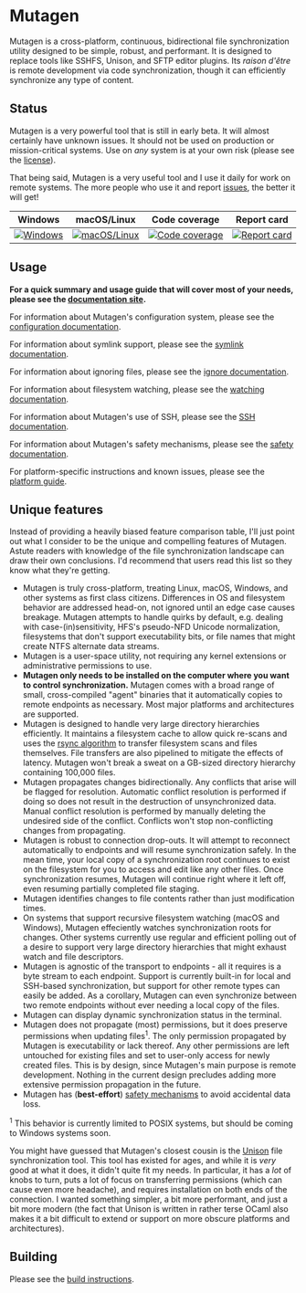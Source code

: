 # Mutagen

Mutagen is a cross-platform, continuous, bidirectional file synchronization
utility designed to be simple, robust, and performant. It is designed to replace
tools like SSHFS, Unison, and SFTP editor plugins. Its *raison d'être* is remote
development via code synchronization, though it can efficiently synchronize any
type of content.


## Status

Mutagen is a very powerful tool that is still in early beta. It will almost
certainly have unknown issues. It should not be used on production or
mission-critical systems. Use on *any* system is at your own risk (please see
the [license](https://github.com/havoc-io/mutagen/blob/master/LICENSE.md)).

That being said, Mutagen is a very useful tool and I use it daily for work on
remote systems. The more people who use it and report
[issues](https://github.com/havoc-io/mutagen/issues), the better it will get!

| Windows                           | macOS/Linux                                   | Code coverage                           | Report card                           |
| :-------------------------------: | :-------------------------------------------: | :-------------------------------------: | :-----------------------------------: |
| [![Windows][win-badge]][win-link] | [![macOS/Linux][mac-lin-badge]][mac-lin-link] | [![Code coverage][cov-badge]][cov-link] | [![Report card][rc-badge]][rc-link]   |

[win-badge]: https://ci.appveyor.com/api/projects/status/qywidv5a1vf7g3b5/branch/master?svg=true "Windows build status"
[win-link]:  https://ci.appveyor.com/project/havoc-io/mutagen/branch/master "Windows build status"
[mac-lin-badge]: https://travis-ci.org/havoc-io/mutagen.svg?branch=master "macOS/Linux build status"
[mac-lin-link]:  https://travis-ci.org/havoc-io/mutagen "macOS/Linux build status"
[cov-badge]: https://codecov.io/gh/havoc-io/mutagen/branch/master/graph/badge.svg "Code coverage status"
[cov-link]: https://codecov.io/gh/havoc-io/mutagen/tree/master/pkg "Code coverage status"
[rc-badge]: https://goreportcard.com/badge/github.com/havoc-io/mutagen "Report card status"
[rc-link]: https://goreportcard.com/report/github.com/havoc-io/mutagen "Report card status"


## Usage

**For a quick summary and usage guide that will cover most of your needs, please
see the [documentation site](https://mutagen.io).**

For information about Mutagen's configuration system, please see the
[configuration documentation](doc/configuration.md).

For information about symlink support, please see the
[symlink documentation](doc/symlinks.md).

For information about ignoring files, please see the
[ignore documentation](doc/ignores.md).

For information about filesystem watching, please see the
[watching documentation](doc/watching.md).

For information about Mutagen's use of SSH, please see the
[SSH documentation](doc/ssh.md).

For information about Mutagen's safety mechanisms, please see the
[safety documentation](doc/safety.md).

For platform-specific instructions and known issues, please see the
[platform guide](doc/platforms.md).


## Unique features

Instead of providing a heavily biased feature comparison table, I'll just point
out what I consider to be the unique and compelling features of Mutagen. Astute
readers with knowledge of the file synchronization landscape can draw their own
conclusions. I'd recommend that users read this list so they know what they're
getting.

- Mutagen is truly cross-platform, treating Linux, macOS, Windows, and other
  systems as first class citizens. Differences in OS and filesystem behavior are
  addressed head-on, not ignored until an edge case causes breakage. Mutagen
  attempts to handle quirks by default, e.g. dealing with case-(in)sensitivity,
  HFS's pseudo-NFD Unicode normalization, filesystems that don't support
  executability bits, or file names that might create NTFS alternate data
  streams.
- Mutagen is a user-space utility, not requiring any kernel extensions or
  administrative permissions to use.
- **Mutagen only needs to be installed on the computer where you want to control
  synchronization.** Mutagen comes with a broad range of small, cross-compiled
  "agent" binaries that it automatically copies to remote endpoints as
  necessary. Most major platforms and architectures are supported.
- Mutagen is designed to handle very large directory hierarchies efficiently. It
  maintains a filesystem cache to allow quick re-scans and uses the
  [rsync algorithm](https://rsync.samba.org/tech_report/) to transfer filesystem
  scans and files themselves. File transfers are also pipelined to mitigate the
  effects of latency. Mutagen won't break a sweat on a GB-sized directory
  hierarchy containing 100,000 files.
- Mutagen propagates changes bidirectionally. Any conflicts that arise will be
  flagged for resolution. Automatic conflict resolution is performed if doing so
  does not result in the destruction of unsynchronized data. Manual conflict
  resolution is performed by manually deleting the undesired side of the
  conflict. Conflicts won't stop non-conflicting changes from propagating.
- Mutagen is robust to connection drop-outs. It will attempt to reconnect
  automatically to endpoints and will resume synchronization safely. In the mean
  time, your local copy of a synchronization root continues to exist on the
  filesystem for you to access and edit like any other files. Once
  synchronization resumes, Mutagen will continue right where it left off, even
  resuming partially completed file staging.
- Mutagen identifies changes to file contents rather than just modification
  times.
- On systems that support recursive filesystem watching (macOS and Windows),
  Mutagen effeciently watches synchronization roots for changes. Other systems
  currently use regular and efficient polling out of a desire to support very
  large directory hierarchies that might exhaust watch and file descriptors.
- Mutagen is agnostic of the transport to endpoints - all it requires is a byte
  stream to each endpoint. Support is currently built-in for local and SSH-based
  synchronization, but support for other remote types can easily be added. As a
  corollary, Mutagen can even synchronize between two remote endpoints without
  ever needing a local copy of the files.
- Mutagen can display dynamic synchronization status in the terminal.
- Mutagen does not propagate (most) permissions, but it does preserve
  permissions when updating files<sup>1</sup>. The only permission propagated
  by Mutagen is executability or lack thereof. Any other permissions are left
  untouched for existing files and set to user-only access for newly created
  files. This is by design, since Mutagen's main purpose is remote development.
  Nothing in the current design precludes adding more extensive permission
  propagation in the future.
- Mutagen has (**best-effort**) [safety mechanisms](doc/safety.md) to avoid
  accidental data loss.

<sup>1</sup> This behavior is currently limited to POSIX systems, but should be
coming to Windows systems soon.

You might have guessed that Mutagen's closest cousin is the
[Unison](http://www.cis.upenn.edu/~bcpierce/unison) file synchronization tool.
This tool has existed for ages, and while it is *very* good at what it does, it
didn't quite fit my needs. In particular, it has a *lot* of knobs to turn, puts
a lot of focus on transferring permissions (which can cause even more headache),
and requires installation on both ends of the connection. I wanted something
simpler, a bit more performant, and just a bit more modern (the fact that Unison
is written in rather terse OCaml also makes it a bit difficult to extend or
support on more obscure platforms and architectures).


## Building

Please see the [build instructions](doc/building.md).

